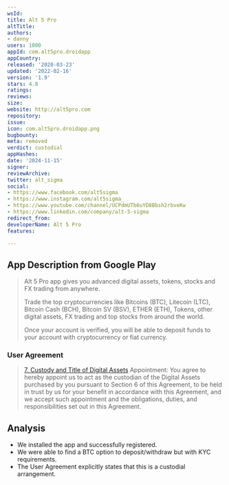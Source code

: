 ```yaml
---
wsId: 
title: Alt 5 Pro
altTitle: 
authors:
- danny
users: 1000
appId: com.alt5pro.droidapp
appCountry: 
released: '2020-03-23'
updated: '2022-02-16'
version: '1.9'
stars: 4.8
ratings: 
reviews: 
size: 
website: http://alt5pro.com
repository: 
issue: 
icon: com.alt5pro.droidapp.png
bugbounty: 
meta: removed
verdict: custodial
appHashes: 
date: '2024-11-15'
signer: 
reviewArchive: 
twitter: alt_sigma
social:
- https://www.facebook.com/alt5sigma
- https://www.instagram.com/alt5sigma_
- https://www.youtube.com/channel/UCPdmUTb6uYD8Bbsh2rbveKw
- https://www.linkedin.com/company/alt-5-sigma
redirect_from: 
developerName: Alt 5 Pro
features: 

---
```


## App Description from Google Play 

> Alt 5 Pro app gives you advanced digital assets, tokens, stocks and FX trading from anywhere.
>
> Trade the top cryptocurrencies like Bitcoins (BTC), Litecoin (LTC), Bitcoin Cash (BCH), Bitcoin SV (BSV), ETHER (ETH), Tokens, other digital assets, FX trading and top stocks from around the world.
> 
> Once your account is verified, you will be able to deposit funds to your account with cryptocurrency or fiat currency.

### User Agreement 

> [7. Custody and Title of Digital Assets](https://alt5pro.com/termsofuse/)
> Appointment: You agree to hereby appoint us to act as the custodian of the Digital Assets purchased by you pursuant to Section 6 of this Agreement, to be held in trust by us for your benefit in accordance with this Agreement, and we accept such appointment and the obligations, duties, and responsibilities set out in this Agreement.

## Analysis 

- We installed the app and successfully registered. 
- We were able to find a BTC option to deposit/withdraw but with KYC requirements. 
- The User Agreement explicitly states that this is a custodial arrangement. 
